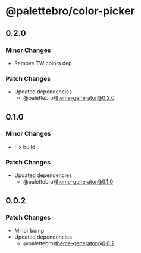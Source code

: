 # @palettebro/color-picker

## 0.2.0

### Minor Changes

- Remove TW colors dep

### Patch Changes

- Updated dependencies
  - @palettebro/theme-generator@0.2.0

## 0.1.0

### Minor Changes

- Fix build

### Patch Changes

- Updated dependencies
  - @palettebro/theme-generator@0.1.0

## 0.0.2

### Patch Changes

- Minor bump
- Updated dependencies
  - @palettebro/theme-generator@0.0.2
